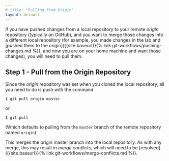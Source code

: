 ```yaml
---
# title: "Pulling from Origin"
layout: default
---
```

If you have pushed changes from a local repository to your remote _origin_ repository (typically on GitHub), and you want to merge those changes into a different local repository (for example, you made changes in the lab and [pushed them to the origin]({{site.baseurl}}{% link git-workflows/pushing-changes.md %}), and now you are on your home machine and want those changes), you will need to pull them.

## Step 1 - Pull from the Origin Repository
Since the _origin_ repository was set when you cloned the local repository, all you need to do is push with the command:

```
$ git pull origin master
```

or

```
$ git pull
```

(Which defaults to pulling from the `master` branch of the remote repository named `origin`).

This merges the origin master branch into the local repository.  As with any merge, this may result in _merge conflicts_, which will need to be [resolved]({{site.baseurl}}{% link git-workflows/merge-conflicts.md %}).
